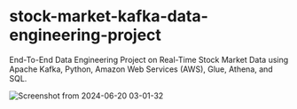 # stock-market-kafka-data-engineering-project
End-To-End Data Engineering Project on Real-Time Stock Market Data using Apache Kafka, Python, Amazon Web Services (AWS), Glue, Athena, and SQL.


![Screenshot from 2024-06-20 03-01-32](https://github.com/Mohammad-Moiz/stock-market-kafka-data-engineering-project/assets/127727314/c5b91e04-3ca0-4edf-9c79-6c40ac1ffcef)
